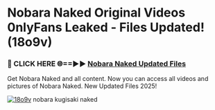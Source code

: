 # Nobara Naked Original Videos 0nlyFans Leaked - Files Updated! (18o9v)

<h3>🔴 CLICK HERE 🌐==►► <a href="https://tinyurl.com/yckcrads" rel="nofollow">Nobara Naked Updated Files</a></h3>

Get Nobara Naked and all content. Now you can access all videos and pictures of Nobara Naked. New Updated Files 2025!

[![18o9v](https://i.imgur.com/hpKpOFt.gif)](https://tinyurl.com/yckcrads)
nobara kugisaki naked